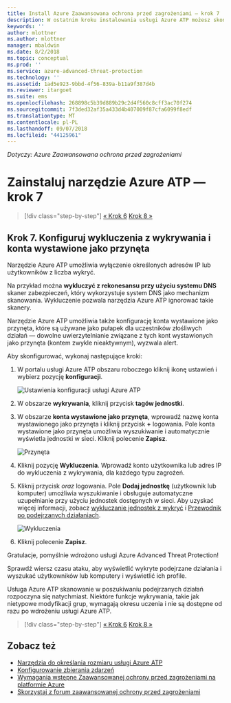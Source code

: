 ```yaml
---
title: Install Azure Zaawansowana ochrona przed zagrożeniami — krok 7 | Dokumentacja firmy Microsoft
description: W ostatnim kroku instalowania usługi Azure ATP możesz skonfigurować użytkownika wystawionego jako przynęta.
keywords: ''
author: mlottner
ms.author: mlottner
manager: mbaldwin
ms.date: 8/2/2018
ms.topic: conceptual
ms.prod: ''
ms.service: azure-advanced-threat-protection
ms.technology: ''
ms.assetid: 1ad5e923-9bbd-4f56-839a-b11a9f387d4b
ms.reviewer: itargoet
ms.suite: ems
ms.openlocfilehash: 268898c5b39d889b29c2d4f560c8cff3ac70f274
ms.sourcegitcommit: 7f3ded32af35a433d4b407009f87cfa6099f8edf
ms.translationtype: MT
ms.contentlocale: pl-PL
ms.lasthandoff: 09/07/2018
ms.locfileid: "44125961"
---
```

*Dotyczy: Azure Zaawansowana ochrona przed zagrożeniami*



# <a name="install-azure-atp---step-7"></a>Zainstaluj narzędzie Azure ATP — krok 7

>[!div class="step-by-step"]
[« Krok 6](install-atp-step6-vpn.md)
[Krok 8 »](install-atp-step8-samr.md)

## <a name="step-7-configure-detection-exclusions-and-honeytoken-accounts"></a>Krok 7. Konfiguruj wykluczenia z wykrywania i konta wystawione jako przynęta

Narzędzie Azure ATP umożliwia wyłączenie określonych adresów IP lub użytkowników z liczba wykryć. 

Na przykład można **wykluczyć z rekonesansu przy użyciu systemu DNS** skaner zabezpieczeń, który wykorzystuje system DNS jako mechanizm skanowania. Wykluczenie pozwala narzędzia Azure ATP ignorować takie skanery.  

Narzędzie Azure ATP umożliwia także konfigurację konta wystawione jako przynęta, które są używane jako pułapek dla uczestników złośliwych działań — dowolne uwierzytelnianie związane z tych kont wystawionych jako przynęta (kontem zwykle nieaktywnym), wyzwala alert.

Aby skonfigurować, wykonaj następujące kroki:

1.  W portalu usługi Azure ATP obszaru roboczego kliknij ikonę ustawień i wybierz pozycję **konfiguracji**.

    ![Ustawienia konfiguracji usługi Azure ATP](media/atp-config-menu.png)

2.  W obszarze **wykrywania**, kliknij przycisk **tagów jednostki**.

3. W obszarze **konta wystawione jako przynęta**, wprowadź nazwę konta wystawionego jako przynęta i kliknij przycisk **+** logowania. Pole konta wystawione jako przynęta umożliwia wyszukiwanie i automatycznie wyświetla jednostki w sieci. Kliknij polecenie **Zapisz**.

   ![Przynęta](media/honeytoken-sensitive.png)

4. Kliknij pozycję **Wykluczenia**. Wprowadź konto użytkownika lub adres IP do wykluczenia z wykrywania, dla każdego typu zagrożeń. 
5. Kliknij przycisk *oraz* logowania. Pole **Dodaj jednostkę** (użytkownik lub komputer) umożliwia wyszukiwanie i obsługuje automatyczne uzupełnianie przy użyciu jednostek dostępnych w sieci. Aby uzyskać więcej informacji, zobacz [wykluczanie jednostek z wykryć](excluding-entities-from-detections.md) i [Przewodnik po podejrzanych działaniach](suspicious-activity-guide.md).

   ![Wykluczenia](media/exclusions.png)

6.  Kliknij polecenie **Zapisz**.


Gratulacje, pomyślnie wdrożono usługi Azure Advanced Threat Protection!

Sprawdź wiersz czasu ataku, aby wyświetlić wykryte podejrzane działania i wyszukać użytkowników lub komputery i wyświetlić ich profile.

Usługa Azure ATP skanowanie w poszukiwaniu podejrzanych działań rozpoczyna się natychmiast. Niektóre funkcje wykrywania, takie jak nietypowe modyfikacji grup, wymagają okresu uczenia i nie są dostępne od razu po wdrożeniu usługi Azure ATP.



>[!div class="step-by-step"]
[« Krok 6](install-atp-step6-vpn.md)
[Krok 8 »](install-atp-step8-samr.md)

## <a name="see-also"></a>Zobacz też
- [Narzędzia do określania rozmiaru usługi Azure ATP](http://aka.ms/aatpsizingtool)
- [Konfigurowanie zbierania zdarzeń](configure-event-collection.md)
- [Wymagania wstępne Zaawansowanej ochrony przed zagrożeniami na platformie Azure](atp-prerequisites.md)
- [Skorzystaj z forum zaawansowanej ochrony przed zagrożeniami](https://aka.ms/azureatpcommunity)
